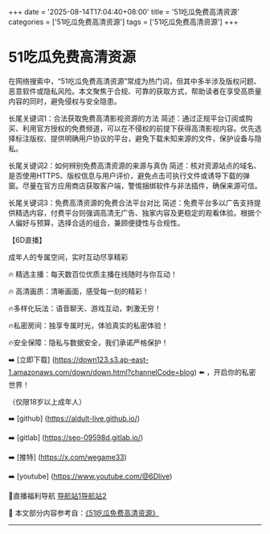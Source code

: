 +++
date = '2025-08-14T17:04:40+08:00'
title = '51吃瓜免费高清资源'
categories = ['51吃瓜免费高清资源']
tags = ['51吃瓜免费高清资源']
+++

# 51吃瓜免费高清资源

在网络搜索中，“51吃瓜免费高清资源”常成为热门词，但其中多半涉及版权问题、恶意软件或隐私风险。本文聚焦于合规、可靠的获取方式，帮助读者在享受高质量内容的同时，避免侵权与安全隐患。

长尾关键词1：合法获取免费高清影视资源的方法
简述：通过正规平台订阅或购买、利用官方授权的免费频道，可以在不侵权的前提下获得高清影视内容。优先选择标注版权、提供明确用户协议的平台，避免下载未知来源的文件，保护设备与隐私。

长尾关键词2：如何辨别免费高清资源的来源与真伪
简述：核对资源站点的域名、是否使用HTTPS、版权信息与用户评价，避免点击可执行文件或诱导下载的弹窗。尽量在官方应用商店获取客户端，警惕捆绑软件与非法插件，确保来源可信。

长尾关键词3：免费高清资源的免费合法平台对比
简述：免费平台多以广告支持提供精选内容，付费平台则强调高清无广告、独家内容及更稳定的观看体验。根据个人偏好与预算，选择合适的组合，兼顾便捷性与合规性。

【6D直播】

 成年人的专属空间，实时互动尽享精彩

🔥 精选主播：每天数百位优质主播在线随时与你互动！

🔥 高清画质：清晰画面，感受每一刻的精彩！

🔥多样化玩法：语音聊天、游戏互动，刺激无穷！

🔥私密房间：独享专属时光，体验真实的私密体验！

🔥安全保障：隐私与数据安全，我们承诺严格保护！

➡️ [立即下载] (https://down123.s3.ap-east-1.amazonaws.com/down/down.html?channelCode=blog) ⬅️ ，开启你的私密世界！

 （仅限18岁以上成年人）

➡️ [github] (https://aldult-live.github.io/)

➡️ [gitlab] (https://seo-09598d.gitlab.io/)

➡️ [推特] (https://x.com/wegame33)

➡️ [youtube] (https://www.youtube.com/@6Dlive)

🔞直播福利导航   [导航站1](https://webstack-86085a.gitlab.io/)[导航站2](https://onlygit123-2.github.io/)


📘 本文部分内容参考自：[《51吃瓜免费高清资源》](https://webstack-hugo-2.pages.dev/)

---
